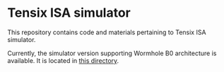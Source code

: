 # Tensix ISA simulator

This repository contains code and materials pertaining to Tensix ISA simulator.

Currently, the simulator version supporting Wormhole B0 architecture is available.
It is located in [this directory](./tensix/whb0).


